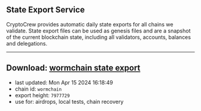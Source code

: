 ## State Export Service
CryptoCrew provides automatic daily state exports for all chains we validate. State export files can be used as genesis files and are a snapshot of the current blockchain state, including all validators, accounts, balances and delegations.

---
**Download: [wormchain state export](https://dl-eu2.ccvalidators.com/SERVICE/wormchain/wormchain_export_7977729.json)**
---

- last updated: Mon Apr 15 2024 16:18:49
- chain id: `wormchain`
- export height: `7977729`
- use for: airdrops, local tests, chain recovery
